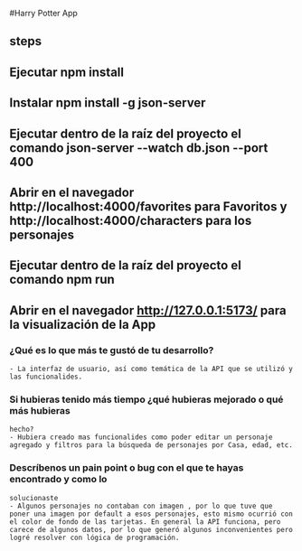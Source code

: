 #Harry Potter App

## steps
## Ejecutar npm install
## Instalar npm install -g json-server
## Ejecutar dentro de la raíz del proyecto el comando json-server --watch db.json --port 400
## Abrir en el navegador http://localhost:4000/favorites para Favoritos y http://localhost:4000/characters para los personajes
## Ejecutar dentro de la raíz del proyecto el comando npm run 
## Abrir en el navegador http://127.0.0.1:5173/ para la visualización de la App

### ¿Qué es lo que más te gustó de tu desarrollo?
    - La interfaz de usuario, así como temática de la API que se utilizó y las funcionalides.
### Si hubieras tenido más tiempo ¿qué hubieras mejorado o qué más  hubieras
    hecho?
    - Hubiera creado mas funcionalides como poder editar un personaje agregado y filtros para la búsqueda de personajes por Casa, edad, etc.
###  Descríbenos un pain point o bug con el que te hayas encontrado y como lo
    solucionaste
    - Algunos personajes no contaban con imagen , por lo que tuve que poner una imagen por default a esos personajes, esto mismo ocurrió con el color de fondo de las tarjetas. En general la API funciona, pero carece de algunos datos, por lo que generó algunos inconvenientes pero logré resolver con lógica de programación.